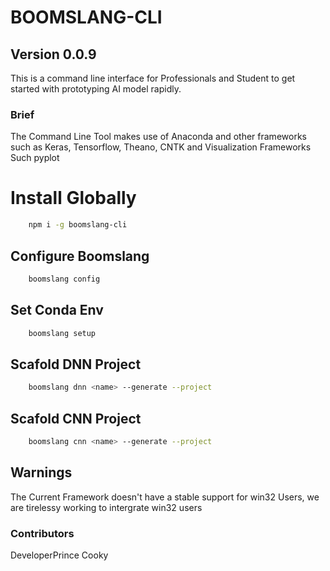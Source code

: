 # BOOMSLANG-CLI 

## Version 0.0.9

This is a command line interface for Professionals and Student to get started with prototyping AI model rapidly.

### Brief

The Command Line Tool makes use of Anaconda and other frameworks such as Keras, Tensorflow, Theano,
CNTK and Visualization Frameworks Such pyplot 

# Install Globally 

```bash 
    npm i -g boomslang-cli
```

## Configure Boomslang

```bash
    boomslang config
```

## Set Conda Env

```bash
    boomslang setup
```
## Scafold DNN Project

```bash
    boomslang dnn <name> --generate --project
```

## Scafold CNN Project

```bash
    boomslang cnn <name> --generate --project
```
## Warnings

The Current Framework doesn't have a stable support for win32 Users, we are tirelessy working to intergrate win32 users


### Contributors

DeveloperPrince
Cooky
